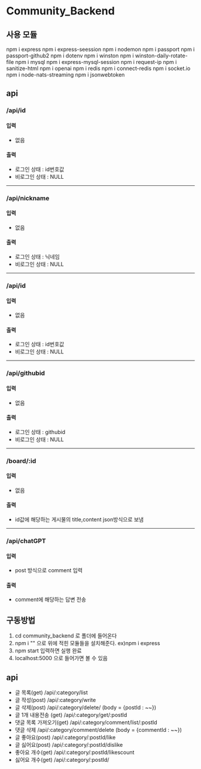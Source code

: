 # Community_Backend
## 사용 모듈
npm i express
npm i express-seession
npm i nodemon
npm i passport
npm i passport-github2
npm i dotenv
npm i winston
npm i winston-daily-rotate-file
npm i mysql
npm i express-mysql-session
npm i request-ip
npm i sanitize-html
npm i openai
npm i redis
npm i connect-redis
npm i socket.io
npm i node-nats-streaming
npm i jsonwebtoken

## api
### /api/id
#### 입력
- 없음   
#### 출력
- 로그인 상태 : id번호값
- 비로그인 상태 : NULL

---

### /api/nickname
#### 입력
- 없음   
#### 출력
- 로그인 상태 : 닉네임
- 비로그인 상태 : NULL

---

### /api/id
#### 입력
- 없음   
#### 출력
- 로그인 상태 : id번호값
- 비로그인 상태 : NULL  

---

### /api/githubid
#### 입력
- 없음   
#### 출력
- 로그인 상태 : githubid
- 비로그인 상태 : NULL  

---

### /board/:id
#### 입력
- 없음
#### 출력
- id값에 해당하는 게시물의 title,content json방식으로 보냄

---

### /api/chatGPT
#### 입력
- post 방식으로 comment 입력
#### 출력
- comment에 해당하는 답변 전송

## 구동방법
1. cd community_backend 로 폴더에 들어온다
2. npm i "" 으로 위에 적힌 모듈들을 설치해준다. ex)npm i express
3. npm start 입력하면 실행 완료
4. localhost:5000 으로 들어가면 볼 수 있음

## api
- 글 목록(get) /api/:category/list
- 글 작성(post) /api/:category/write
- 글 삭제(post) /api/:category/delete/ (body = {postId : ~~})
- 글 1개 내용전송 (get) /api/:category/get/:postId
- 댓글 목록 가져오기(get) /api/:category/comment/list/:postId
- 댓글 삭제 /api/:category/comment/delete (body = {commentId : ~~})
- 글 좋아요(post) /api/:category/:postId/like
- 글 싫어요(post) /api/:category/:postId/dislike
- 좋아요 개수(get) /api/:category/:postId/likescount
- 싫어요 개수(get) /api/:category/:postId/